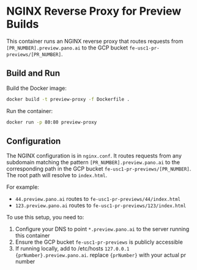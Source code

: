 # NGINX Reverse Proxy for Preview Builds

This container runs an NGINX reverse proxy that routes requests from `[PR_NUMBER].preview.pano.ai` to the GCP bucket `fe-usc1-pr-previews/[PR_NUMBER]`.

## Build and Run

Build the Docker image:

```bash
docker build -t preview-proxy -f Dockerfile .
```

Run the container:

```bash
docker run -p 80:80 preview-proxy
```

## Configuration

The NGINX configuration is in `nginx.conf`. It routes requests from any subdomain matching the pattern `[PR_NUMBER].preview.pano.ai` to the corresponding path in the GCP bucket `fe-usc1-pr-previews/[PR_NUMBER]`. The root path will resolve to `index.html`.

For example:

- `44.preview.pano.ai` routes to `fe-usc1-pr-previews/44/index.html`
- `123.preview.pano.ai` routes to `fe-usc1-pr-previews/123/index.html`

To use this setup, you need to:

1. Configure your DNS to point `*.preview.pano.ai` to the server running this container
2. Ensure the GCP bucket `fe-usc1-pr-previews` is publicly accessible
3. If running locally, add to /etc/hosts `127.0.0.1 {prNumber}.preview.pano.ai`. replace `{prNumber}` with your actual pr number
